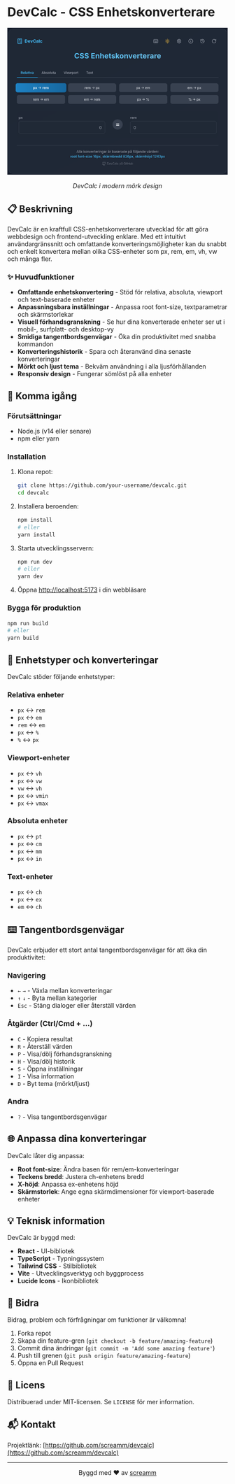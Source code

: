 # DevCalc - CSS Enhetskonverterare

<div align="center">
  <img src="screenshot.png" alt="DevCalc Screenshot" width="800" />
  <p><em>DevCalc i modern mörk design</em></p>
</div>

## 📋 Beskrivning

DevCalc är en kraftfull CSS-enhetskonverterare utvecklad för att göra webbdesign och frontend-utveckling enklare. Med ett intuitivt användargränssnitt och omfattande konverteringsmöjligheter kan du snabbt och enkelt konvertera mellan olika CSS-enheter som px, rem, em, vh, vw och många fler.

### ✨ Huvudfunktioner

- **Omfattande enhetskonvertering** - Stöd för relativa, absoluta, viewport och text-baserade enheter
- **Anpassningsbara inställningar** - Anpassa root font-size, textparametrar och skärmstorlekar
- **Visuell förhandsgranskning** - Se hur dina konverterade enheter ser ut i mobil-, surfplatt- och desktop-vy
- **Smidiga tangentbordsgenvägar** - Öka din produktivitet med snabba kommandon
- **Konverteringshistorik** - Spara och återanvänd dina senaste konverteringar
- **Mörkt och ljust tema** - Bekväm användning i alla ljusförhållanden
- **Responsiv design** - Fungerar sömlöst på alla enheter

## 🚀 Komma igång

### Förutsättningar

- Node.js (v14 eller senare)
- npm eller yarn

### Installation

1. Klona repot:
   ```bash
   git clone https://github.com/your-username/devcalc.git
   cd devcalc
   ```

2. Installera beroenden:
   ```bash
   npm install
   # eller
   yarn install
   ```

3. Starta utvecklingsservern:
   ```bash
   npm run dev
   # eller
   yarn dev
   ```

4. Öppna [http://localhost:5173](http://localhost:5173) i din webbläsare

### Bygga för produktion

```bash
npm run build
# eller
yarn build
```

## 🔧 Enhetstyper och konverteringar

DevCalc stöder följande enhetstyper:

### Relativa enheter
- `px` ↔ `rem`
- `px` ↔ `em`
- `rem` ↔ `em`
- `px` ↔ `%`
- `%` ↔ `px`

### Viewport-enheter
- `px` ↔ `vh`
- `px` ↔ `vw`
- `vw` ↔ `vh`
- `px` ↔ `vmin`
- `px` ↔ `vmax`

### Absoluta enheter
- `px` ↔ `pt`
- `px` ↔ `cm`
- `px` ↔ `mm`
- `px` ↔ `in`

### Text-enheter
- `px` ↔ `ch`
- `px` ↔ `ex`
- `em` ↔ `ch`

## ⌨️ Tangentbordsgenvägar

DevCalc erbjuder ett stort antal tangentbordsgenvägar för att öka din produktivitet:

### Navigering
- `←` `→` - Växla mellan konverteringar
- `↑` `↓` - Byta mellan kategorier
- `Esc` - Stäng dialoger eller återställ värden

### Åtgärder (Ctrl/Cmd + ...)
- `C` - Kopiera resultat
- `R` - Återställ värden
- `P` - Visa/dölj förhandsgranskning
- `H` - Visa/dölj historik
- `S` - Öppna inställningar
- `I` - Visa information
- `D` - Byt tema (mörkt/ljust)

### Andra
- `?` - Visa tangentbordsgenvägar

## 🌐 Anpassa dina konverteringar

DevCalc låter dig anpassa:

- **Root font-size**: Ändra basen för rem/em-konverteringar
- **Teckens bredd**: Justera ch-enhetens bredd
- **X-höjd**: Anpassa ex-enhetens höjd
- **Skärmstorlek**: Ange egna skärmdimensioner för viewport-baserade enheter

## 💡 Teknisk information

DevCalc är byggd med:

- **React** - UI-bibliotek
- **TypeScript** - Typningssystem
- **Tailwind CSS** - Stilbibliotek
- **Vite** - Utvecklingsverktyg och byggprocess
- **Lucide Icons** - Ikonbibliotek

## 🤝 Bidra

Bidrag, problem och förfrågningar om funktioner är välkomna!

1. Forka repot
2. Skapa din feature-gren (`git checkout -b feature/amazing-feature`)
3. Commit dina ändringar (`git commit -m 'Add some amazing feature'`)
4. Push till grenen (`git push origin feature/amazing-feature`)
5. Öppna en Pull Request

## 📝 Licens

Distribuerad under MIT-licensen. Se `LICENSE` för mer information.

## 📬 Kontakt

Projektlänk: [https://github.com/screamm/devcalc](https://github.com/screamm/devcalc)

---

<div align="center">
  <p>Byggd med ❤️ av <a href="https://github.com/screamm">screamm</a></p>
</div> 